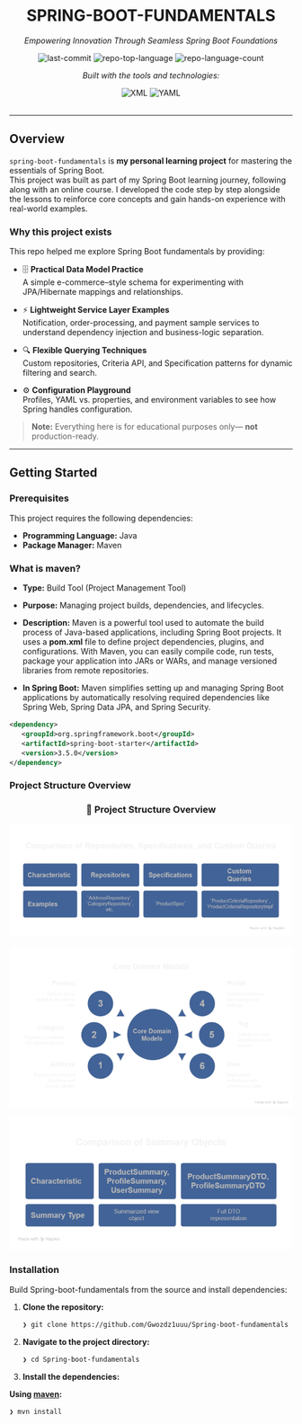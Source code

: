<div id="top">

<!-- HEADER STYLE: CLASSIC -->
<div align="center">


# SPRING-BOOT-FUNDAMENTALS

<em>Empowering Innovation Through Seamless Spring Boot Foundations</em>

<!-- BADGES -->
<img src="https://img.shields.io/github/last-commit/Gwozdz1uuu/Spring-boot-fundamentals?style=flat&logo=git&logoColor=white&color=0080ff" alt="last-commit">
<img src="https://img.shields.io/github/languages/top/Gwozdz1uuu/Spring-boot-fundamentals?style=flat&color=0080ff" alt="repo-top-language">
<img src="https://img.shields.io/github/languages/count/Gwozdz1uuu/Spring-boot-fundamentals?style=flat&color=0080ff" alt="repo-language-count">

<em>Built with the tools and technologies:</em>

<img src="https://img.shields.io/badge/XML-005FAD.svg?style=flat&logo=XML&logoColor=white" alt="XML">
<img src="https://img.shields.io/badge/YAML-CB171E.svg?style=flat&logo=YAML&logoColor=white" alt="YAML">

</div>
<br>

---

## Overview

`spring-boot-fundamentals` is **my personal learning project** for mastering the essentials of Spring Boot.  
This project was built as part of my Spring Boot learning journey, following along with an online course.
I developed the code step by step alongside the lessons to reinforce core concepts and gain hands-on experience with real-world examples.

### Why this project exists

This repo helped me explore Spring Boot fundamentals by providing:

- 🗄️ **Practical Data Model Practice**  
  A simple e-commerce–style schema for experimenting with JPA/Hibernate mappings and relationships.

- ⚡ **Lightweight Service Layer Examples**  
  Notification, order-processing, and payment sample services to understand dependency injection and business-logic separation.

- 🔍 **Flexible Querying Techniques**  
  Custom repositories, Criteria API, and Specification patterns for dynamic filtering and search.

- ⚙️ **Configuration Playground**  
  Profiles, YAML vs. properties, and environment variables to see how Spring handles configuration.

> **Note:** Everything here is for educational purposes only— **not** production-ready.


---

## Getting Started

### Prerequisites

This project requires the following dependencies:

- **Programming Language:** Java
- **Package Manager:** Maven


### What is maven?
- **Type:** Build Tool (Project Management Tool)
- **Purpose:** Managing project builds, dependencies, and lifecycles.
- **Description:** Maven is a powerful tool used to automate the build process of Java-based applications, including Spring Boot projects. It uses a **pom.xml** file to define project dependencies, plugins, and configurations. With Maven, you can easily compile code, run tests, package your application into JARs or WARs, and manage versioned libraries from remote repositories.

- **In Spring Boot:** Maven simplifies setting up and managing Spring Boot applications by automatically resolving required dependencies like Spring Web, Spring Data JPA, and Spring Security.

```xml
<dependency> 
   <groupId>org.springframework.boot</groupId>
   <artifactId>spring-boot-starter</artifactId> 
   <version>3.5.0</version>
</dependency>
``` 
### Project Structure Overview
<h3 align="center">📁 Project Structure Overview</h3>

<p align="center">
  <img src="src/main/java/com/Gwozdz1uu/store/images/psv1.png" alt="Repository Interfaces" width="600"/>
</p>

<p align="center">
  <img src="src/main/java/com/Gwozdz1uu/store/images/psv2.png" alt="Entities Overview" width="600"/>
</p>

<p align="center">
  <img src="src/main/java/com/Gwozdz1uu/store/images/psv3.png" alt="DTOs Overview" width="600"/>
</p>

### Installation

Build Spring-boot-fundamentals from the source and install dependencies:

1. **Clone the repository:**

    ```sh
    ❯ git clone https://github.com/Gwozdz1uuu/Spring-boot-fundamentals
    ```

2. **Navigate to the project directory:**

    ```sh
    ❯ cd Spring-boot-fundamentals
    ```

3. **Install the dependencies:**

**Using [maven](https://maven.apache.org/):**

```sh
❯ mvn install
```
